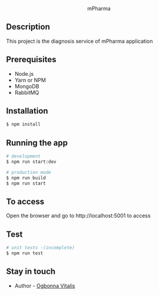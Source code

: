 <p align="center">
    mPharma
</p>

## Description
This project is the diagnosis service of mPharma application

## Prerequisites
- Node.js 
- Yarn or NPM
- MongoDB
- RabbitMQ


## Installation

```bash
$ npm install
```

## Running the app

```bash
# development
$ npm run start:dev

# production mode
$ npm run build
$ npm run start
```

## To access
Open the browser and go to http://localhost:5001 to access

## Test

```bash
# unit tests -(incomplete)
$ npm run test

```

## Stay in touch

- Author - [Ogbonna Vitalis](https://linkedin.com/agavitalis)

